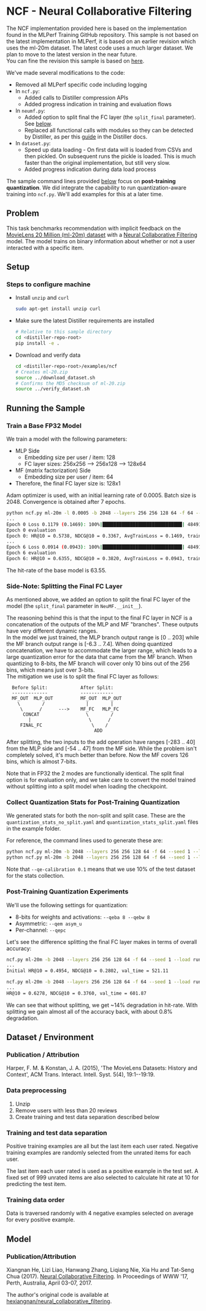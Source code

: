 # NCF - Neural Collaborative Filtering

The NCF implementation provided here is based on the implementation found in the MLPerf Training GitHub repository.
This sample is not based on the latest implementation in MLPerf, it is based on an earlier revision which uses the ml-20m dataset. The latest code uses a much larger dataset. We plan to move to the latest version in the near future.  
You can fine the revision this sample is based on [here](https://github.com/mlperf/training/tree/fe17e837ed12974d15c86d5173fe8f2c188434d5/recommendation/pytorch).

We've made several modifications to the code:
* Removed all MLPerf specific code including logging
* In `ncf.py`:
  * Added calls to Distiller compression APIs
  * Added progress indication in training and evaluation flows
* In `neumf.py`:
  * Added option to split final the FC layer (the `split_final` parameter). See [below](#side-note-splitting-the-final-fc-layer).
  * Replaced all functional calls with modules so they can be detected by Distiller, as per this [guide](https://nervanasystems.github.io/distiller/prepare_model_quant.html) in the Distiller docs.
* In `dataset.py`:
  * Speed up data loading - On first data will is loaded from CSVs and then pickled. On subsequent runs the pickle is loaded. This is much faster than the original implementation, but still very slow.
  * Added progress indication during data load process

The sample command lines provided [below](#running-the-sample) focus on **post-training quantization**. We did integrate the capability to run quantization-aware training into `ncf.py`. We'll add examples for this at a later time.

## Problem

This task benchmarks recommendation with implicit feedback on the [MovieLens 20 Million (ml-20m) dataset](https://grouplens.org/datasets/movielens/20m/) with a [Neural Collaborative Filtering](http://dl.acm.org/citation.cfm?id=3052569) model.
The model trains on binary information about whether or not a user interacted with a specific item.

## Setup

### Steps to configure machine

* Install `unzip` and `curl`

  ```bash
  sudo apt-get install unzip curl
  ```

* Make sure the latest Distiller requirements are installed

  ```bash
  # Relative to this sample directory
  cd <distiller-repo-root>
  pip install -e .
  ```

* Download and verify data

  ```bash
  cd <distiller-repo-root>/examples/ncf
  # Creates ml-20.zip
  source ../download_dataset.sh
  # Confirms the MD5 checksum of ml-20.zip
  source ../verify_dataset.sh
  ```

## Running the Sample

### Train a Base FP32 Model

We train a model with the following parameters:

* MLP Side
  * Embedding size per user / item: 128
  * FC layer sizes: 256x256 --> 256x128 --> 128x64
* MF (matrix factorization) Side
  * Embedding size per user / item: 64
* Therefore, the final FC layer size is: 128x1

Adam optimizer is used, with an initial learning rate of 0.0005. Batch size is 2048. Convergence is obtained after 7 epochs.

```bash
python ncf.py ml-20m -l 0.0005 -b 2048 --layers 256 256 128 64 -f 64 --seed 1 --processes 10 -o run/neumf/base_fp32
...
Epoch 0 Loss 0.1179 (0.1469): 100%|█████████████████████████████| 48491/48491 [07:04<00:00, 114.23it/s]
Epoch 0 evaluation
Epoch 0: HR@10 = 0.5738, NDCG@10 = 0.3367, AvgTrainLoss = 0.1469, train_time = 424.52, val_time = 47.04
...
Epoch 6 Loss 0.0914 (0.0943): 100%|█████████████████████████████| 48491/48491 [06:47<00:00, 118.90it/s]
Epoch 6 evaluation
Epoch 6: HR@10 = 0.6355, NDCG@10 = 0.3820, AvgTrainLoss = 0.0943, train_time = 407.84, val_time = 62.99
```

The hit-rate of the base model is 63.55.

### Side-Note: Splitting the Final FC Layer

As mentioned above, we added an option to split the final FC layer of the model (the `split_final` parameter in `NeuMF.__init__`).

The reasoning behind this is that the input to the final FC layer in NCF is a concatenation of the outputs of the MLP and MF "branches". These outputs have very different dynamic ranges.  
In the model we just trained, the MLP branch output range is [0 .. 203] while the MF branch output range is [-6.3 .. 7.4]. When doing quantized concatenation, we have to accommodate the larger range, which leads to a large quantization error for the data that came from the MF branch. When quantizing to 8-bits, the MF branch will cover only 10 bins out of the 256 bins, which means just over 3-bits.  
The mitigation we use is to split the final FC layer as follows:

```
  Before Split:            After Split:
  -------------            ------------
  MF_OUT  MLP_OUT          MF_OUT  MLP_OUT
    \        /               |        |
     \      /      --->    MF_FC   MLP_FC
      CONCAT                 \        /
        |                     \      /
     FINAL_FC                  \    /
                                ADD
```
After splitting, the two inputs to the add operation have ranges [-283 .. 40] from the MLP side and [-54 .. 47] from the MF side. While the problem isn't completely solved, it's much better than before. Now the MF covers 126 bins, which is almost 7-bits.

Note that in FP32 the 2 modes are functionally identical. The split final option is for evaluation only, and we take care to convert the model trained without splitting into a split model when loading the checkpoint. 

### Collect Quantization Stats for Post-Training Quantization

We generated stats for both the non-split and split case. These are the `quantization_stats_no_split.yaml` and `quantization_stats_split.yaml` files in the example folder.

For reference, the command lines used to generate these are:

```bash
python ncf.py ml-20m -b 2048 --layers 256 256 128 64 -f 64 --seed 1 --load run/neumf/base_fp32/best.pth.tar --qe-calibration 0.1
python ncf.py ml-20m -b 2048 --layers 256 256 128 64 -f 64 --seed 1 --load run/neumf/base_fp32/best.pth.tar --qe-calibration 0.1 --split-final
```
Note that `--qe-calibration 0.1` means that we use 10% of the test dataset for the stats collection.

### Post-Training Quantization Experiments

We'll use the following settings for quantization:

* 8-bits for weights and activations: `--qeba 8 --qebw 8`
* Asymmetric: `--qem asym_u`
* Per-channel: `--qepc`

Let's see the difference splitting the final FC layer makes in terms of overall accuracy:

```bash
ncf.py ml-20m -b 2048 --layers 256 256 128 64 -f 64 --seed 1 --load run/neumf/base_fp32/best.pth.tar --evaluate --quantize-eval --qeba 8 --qebw 8 --qem asym_u --qepc --qe-stats-file quantization_stats_no_split.yaml
...
Initial HR@10 = 0.4954, NDCG@10 = 0.2802, val_time = 521.11
```

```bash
ncf.py ml-20m -b 2048 --layers 256 256 128 64 -f 64 --seed 1 --load run/neumf/base_fp32/best.pth.tar --evaluate --quantize-eval --qeba 8 --qebw 8 --qem asym_u --qepc --split-final --qe-stats-file quantization_stats_split.yaml
...
HR@10 = 0.6278, NDCG@10 = 0.3760, val_time = 601.87
```

We can see that without splitting, we get ~14% degradation in hit-rate. With splitting we gain almost all of the accuracy back, with about 0.8% degradation.

## Dataset / Environment

### Publication / Attribution

Harper, F. M. & Konstan, J. A. (2015), 'The MovieLens Datasets: History and Context', ACM Trans. Interact. Intell. Syst. 5(4), 19:1--19:19.

### Data preprocessing

1. Unzip
2. Remove users with less than 20 reviews
3. Create training and test data separation described below

### Training and test data separation

Positive training examples are all but the last item each user rated.
Negative training examples are randomly selected from the unrated items for each user.

The last item each user rated is used as a positive example in the test set.
A fixed set of 999 unrated items are also selected to calculate hit rate at 10 for predicting the test item.

### Training data order

Data is traversed randomly with 4 negative examples selected on average for every positive example.

## Model

### Publication/Attribution

Xiangnan He, Lizi Liao, Hanwang Zhang, Liqiang Nie, Xia Hu and Tat-Seng Chua (2017). [Neural Collaborative Filtering](http://dl.acm.org/citation.cfm?id=3052569). In Proceedings of WWW '17, Perth, Australia, April 03-07, 2017.

The author's original code is available at [hexiangnan/neural_collaborative_filtering](https://github.com/hexiangnan/neural_collaborative_filtering).
